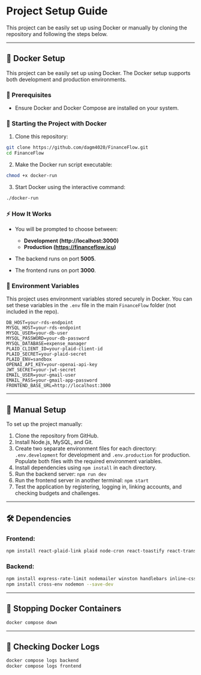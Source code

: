 # Project Setup Guide

This project can be easily set up using Docker or manually by cloning the repository and following the steps below.

---

## 🚀 Docker Setup

This project can be easily set up using Docker. The Docker setup supports both development and production environments.

### 📌 Prerequisites
- Ensure Docker and Docker Compose are installed on your system.

### 🚦 Starting the Project with Docker

1. Clone this repository:
```bash
git clone https://github.com/dagm4020/FinanceFlow.git
cd FinanceFlow
```

2. Make the Docker run script executable:
```bash
chmod +x docker-run
```

3. Start Docker using the interactive command:
```bash
./docker-run
```

### ⚡ How It Works
- You will be prompted to choose between:
  - **Development (http://localhost:3000)**  
  - **Production (https://financeflow.icu)**

- The backend runs on port **5005**.
- The frontend runs on port **3000**.

### 🔧 Environment Variables

This project uses environment variables stored securely in Docker. You can set these variables in the `.env` file in the main `FinanceFlow` folder (not included in the repo).

```env
DB_HOST=your-rds-endpoint
MYSQL_HOST=your-rds-endpoint
MYSQL_USER=your-db-user
MYSQL_PASSWORD=your-db-password
MYSQL_DATABASE=expense_manager
PLAID_CLIENT_ID=your-plaid-client-id
PLAID_SECRET=your-plaid-secret
PLAID_ENV=sandbox
OPENAI_API_KEY=your-openai-api-key
JWT_SECRET=your-jwt-secret
EMAIL_USER=your-gmail-user
EMAIL_PASS=your-gmail-app-password
FRONTEND_BASE_URL=http://localhost:3000
```

---

## 📌 Manual Setup

To set up the project manually:

1. Clone the repository from GitHub.
2. Install Node.js, MySQL, and Git.
3. Create two separate environment files for each directory: `.env.development` for development and `.env.production` for production. Populate both files with the required environment variables.
4. Install dependencies using `npm install` in each directory.
5. Run the backend server: `npm run dev`
6. Run the frontend server in another terminal: `npm start`
7. Test the application by registering, logging in, linking accounts, and checking budgets and challenges.

---

## 🛠️ Dependencies

### Frontend:

```bash
npm install react-plaid-link plaid node-cron react-toastify react-transition-group openai react-flip-numbers nodemailer bcrypt dotenv react-chartjs-2 chart.js framer-motion react-intersection-observer recharts react-datepicker react-input-mask
```

### Backend:

```bash
npm install express-rate-limit nodemailer winston handlebars inline-css dotenv-flow
npm install cross-env nodemon --save-dev
```

---

## 🛑 Stopping Docker Containers

```bash
docker compose down
```

---

## 📄 Checking Docker Logs

```bash
docker compose logs backend
docker compose logs frontend